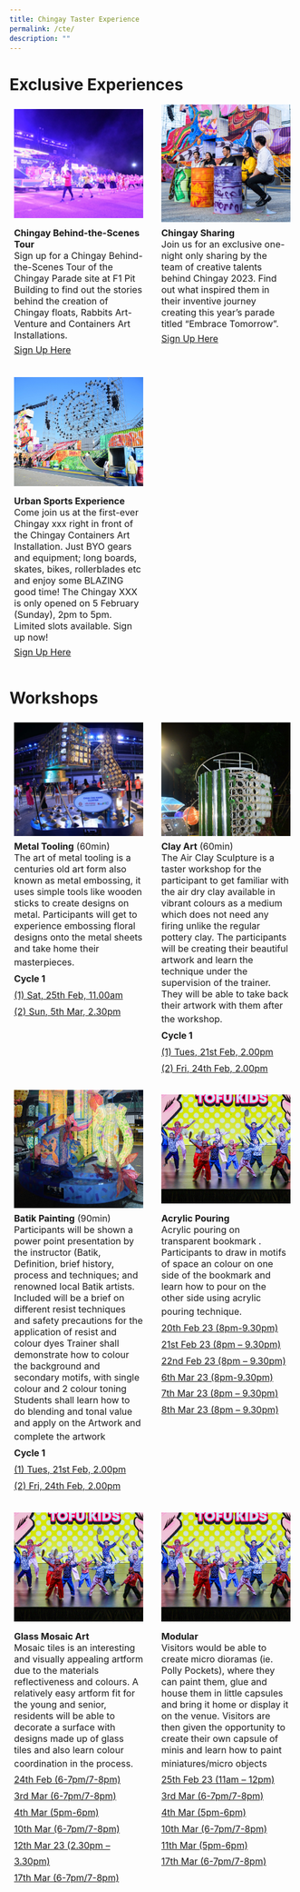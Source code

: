 ```yaml
---
title: Chingay Taster Experience
permalink: /cte/
description: ""
---
```

# Exclusive Experiences

<div style="display: grid; grid-template-columns: repeat(auto-fit, minmax(228px, 1fr)); gap:1rem; padding:0px">
	
<div style="display: block; overflow:hidden; text-decoration: none;  max-width: 20rem;">
<div style="min-height:12rem; max-height:12rem; overflow:hidden; padding:.5rem;"><img style="min-height:12rem; object-fit: cover; position:relative; top:rem;" src="/images/CTE/BTS.png"></div><div style= "font-size: 1rem; padding:.5rem;"> 
<span style="font-weight: bold">Chingay Behind-the-Scenes Tour</span><br>Sign up for a Chingay Behind-the-Scenes Tour of the Chingay Parade site at F1 Pit Building to find out the stories behind the creation of Chingay floats, Rabbits Art-Venture and Containers Art Installations.<br>
<span style="line-height:2rem"><a href="https://form.gov.sg/#!/61e8420767949600143cf75c?622f011a09260b0012490c8c=001%20junelimhz" target="_blank">Sign Up Here</a></span></div></div>
	
	
<div style="display: block; overflow:hidden; text-decoration: none;  max-width: 20rem;">
<div style="min-height:12rem; max-height:12rem; overflow:hidden; padding:.5rem;"><img style="min-height:12rem; object-fit: cover; position:relative; top:-9rem;" src="/images/CTE/Panelist.jpg"></div><div style= "font-size: 1rem; padding:.5rem;"> 
<span style="font-weight: bold">Chingay Sharing</span><br>Join us for an exclusive one-night only sharing by the team of creative talents behind Chingay 2023.  Find out what inspired them in their inventive journey creating this year’s parade titled “Embrace Tomorrow”. <br>
<span style="line-height:2rem"><a href="https://form.gov.sg/#!/61e8420767949600143cf75c?622f011a09260b0012490c8c=001%20junelimhz" target="_blank">Sign Up Here</a></span></div></div>

<div style="display: block; overflow:hidden; text-decoration: none;  max-width: 20rem;">
<div style="min-height:12rem; max-height:12rem; overflow:hidden; padding:.5rem;"><img style="min-height:12rem; object-fit: cover; position:relative; top:rem;" src="/images/CTE/UrbanSports.jpg"></div><div style= "font-size: 1rem; padding:.5rem;"> 
<span style="font-weight: bold">Urban Sports Experience</span><br>Come join us at the first-ever Chingay xxx right in front of the Chingay Containers Art Installation.  Just BYO gears and equipment; long boards, skates, bikes, rollerblades etc and enjoy some BLAZING good time!  The Chingay XXX is only opened on 5 February (Sunday), 2pm to 5pm.  Limited slots available.  Sign up now!<br>
<span style="line-height:2rem"><a href="https://form.gov.sg/#!/61e8420767949600143cf75c?622f011a09260b0012490c8c=001%20junelimhz" target="_blank">Sign Up Here</a></span></div></div>
	
</div>


# Workshops

<div style="display: grid; grid-template-columns: repeat(auto-fit, minmax(228px, 1fr)); gap:1rem; padding:0px">
	
<div style="display: block; overflow:hidden; text-decoration: none;  max-width: 20rem;">
<div style="min-height:12rem; max-height:12rem; overflow:hidden; padding:.5rem;"><img style="min-height:12rem; object-fit: cover; position:relative; top:rem;" src="/images/CTE/Tooling.jpg"></div><div style= "font-size: 1rem; padding:.5rem;"> 
<span style="font-weight: bold">Metal Tooling</span> (60min)<br>The art of metal tooling is a centuries old art form also known as metal embossing, it uses simple tools like wooden sticks to create designs on metal.
Participants will get to experience embossing floral designs onto the metal sheets and take home their  masterpieces. 
<span style="line-height:1.8rem">
<br><span style="font-weight:bold;">Cycle 1</span>
<br><a href="https://form.gov.sg/#!/61e8420767949600143cf75c?622f011a09260b0012490c8c=001%20junelimhz" target="_blank">(1)	Sat, 25th Feb, 11.00am</a>
<br><a href="https://form.gov.sg/#!/61e8420767949600143cf75c?622f011a09260b0012490c8c=001%20junelimhz" target="_blank">(2)	Sun, 5th Mar, 2.30pm</a>
</span>
</div></div>

<div style="display: block; overflow:hidden; text-decoration: none;  max-width: 20rem;">
<div style="min-height:12rem; max-height:12rem; overflow:hidden; padding:.5rem;"><img style="min-height:12rem; object-fit: cover; position:relative; top:rem;" src="/images/CTE/Clay.jpg"></div><div style= "font-size: 1rem; padding:.5rem;"> 
<span style="font-weight: bold">Clay Art</span> (60min)<br>The Air Clay Sculpture is a taster workshop for the participant to get familiar with the air dry clay available in vibrant colours as a medium which does not need any firing unlike the regular pottery clay. The participants will be creating their beautiful artwork and learn the technique under the supervision of the trainer. They will be able to take back their artwork with them after the workshop.
<span style="line-height:1.8rem">
<br><span style="font-weight:bold;">Cycle 1</span>
<br><a href="https://form.gov.sg/#!/61e8420767949600143cf75c?622f011a09260b0012490c8c=001%20junelimhz" target="_blank">(1)	Tues, 21st Feb, 2.00pm</a>
<br><a href="https://form.gov.sg/#!/61e8420767949600143cf75c?622f011a09260b0012490c8c=001%20junelimhz" target="_blank">(2)	Fri, 24th Feb, 2.00pm</a>
</span>
</div></div>


<div style="display: block; overflow:hidden; text-decoration: none;  max-width: 20rem;">
<div style="min-height:12rem; max-height:12rem; overflow:hidden; padding:.5rem;"><img style="min-height:12rem; object-fit: cover; position:relative; top:-5rem;" src="/images/CTE/Batik.jpg"></div><div style= "font-size: 1rem; padding:.5rem;"> 
<span style="font-weight: bold">Batik Painting</span> (90min)<br>Participants will be shown a power point presentation by the instructor (Batik, Definition, brief history, process and techniques; and renowned local Batik artists. Included will be a brief on different resist techniques and safety precautions for the application of resist and colour dyes Trainer shall demonstrate how to colour the background and secondary motifs, with single colour and 2 colour toning Students shall learn how to do blending and tonal value and apply on the Artwork and complete the artwork
<span style="line-height:1.8rem">
<br><span style="font-weight:bold;">Cycle 1</span>
<br><a href="https://form.gov.sg/#!/61e8420767949600143cf75c?622f011a09260b0012490c8c=001%20junelimhz" target="_blank">(1)	Tues, 21st Feb, 2.00pm</a>
<br><a href="https://form.gov.sg/#!/61e8420767949600143cf75c?622f011a09260b0012490c8c=001%20junelimhz" target="_blank">(2)	Fri, 24th Feb, 2.00pm</a>
</span>
</div></div>
	


<div style="display: block; overflow:hidden; text-decoration: none;  max-width: 20rem;">
<div style="min-height:12rem; max-height:12rem; overflow:hidden; padding:.5rem;"><img style="min-height:12rem; object-fit: cover; position:relative; top:rem;" src="/images/whats-on/D2/D2%20Finalist-1.jpg"></div><div style= "font-size: 1rem; padding:.5rem;"> 
<span style="font-weight: bold">Acrylic Pouring</span><br>Acrylic pouring on transparent bookmark . Participants to draw in motifs of space an colour on one side of the bookmark and learn how to pour on the other side using acrylic pouring technique.
<span style="line-height:1.8rem">
<br><a href="https://form.gov.sg/#!/61e8420767949600143cf75c?622f011a09260b0012490c8c=001%20junelimhz" target="_blank">20th Feb 23 (8pm-9.30pm)</a>
<br><a href="https://form.gov.sg/#!/61e8420767949600143cf75c?622f011a09260b0012490c8c=001%20junelimhz" target="_blank">21st Feb 23 (8pm – 9.30pm)</a>
<br><a href="https://form.gov.sg/#!/61e8420767949600143cf75c?622f011a09260b0012490c8c=001%20junelimhz" target="_blank">22nd Feb 23 (8pm – 9.30pm)</a>
<br><a href="https://form.gov.sg/#!/61e8420767949600143cf75c?622f011a09260b0012490c8c=001%20junelimhz" target="_blank">6th Mar 23 (8pm-9.30pm)</a>
<br><a href="https://form.gov.sg/#!/61e8420767949600143cf75c?622f011a09260b0012490c8c=001%20junelimhz" target="_blank">7th Mar 23 (8pm – 9.30pm)</a>
<br><a href="https://form.gov.sg/#!/61e8420767949600143cf75c?622f011a09260b0012490c8c=001%20junelimhz" target="_blank">8th Mar 23 (8pm – 9.30pm)</a></span>
</div></div>

	
<div style="display: block; overflow:hidden; text-decoration: none;  max-width: 20rem;">
<div style="min-height:12rem; max-height:12rem; overflow:hidden; padding:.5rem;"><img style="min-height:12rem; object-fit: cover; position:relative; top:rem;" src="/images/whats-on/D2/D2%20Finalist-1.jpg"></div><div style= "font-size: 1rem; padding:.5rem;"> 
<span style="font-weight: bold">Glass Mosaic Art</span><br>Mosaic tiles is an interesting and visually appealing artform due to the materials reflectiveness and colours. A relatively easy artform fit for the young and senior, residents will be able to decorate a surface with designs made up of glass tiles and also learn colour coordination in the process.
<span style="line-height:1.8rem">
<br><a href="https://form.gov.sg/#!/61e8420767949600143cf75c?622f011a09260b0012490c8c=001%20junelimhz" target="_blank">24th Feb (6-7pm/7-8pm)</a>
<br><a href="https://form.gov.sg/#!/61e8420767949600143cf75c?622f011a09260b0012490c8c=001%20junelimhz" target="_blank">3rd Mar (6-7pm/7-8pm)</a>
<br><a href="https://form.gov.sg/#!/61e8420767949600143cf75c?622f011a09260b0012490c8c=001%20junelimhz" target="_blank">4th Mar (5pm-6pm)</a>
<br><a href="https://form.gov.sg/#!/61e8420767949600143cf75c?622f011a09260b0012490c8c=001%20junelimhz" target="_blank">	10th Mar (6-7pm/7-8pm)</a>
<br><a href="https://form.gov.sg/#!/61e8420767949600143cf75c?622f011a09260b0012490c8c=001%20junelimhz" target="_blank">12th Mar 23 (2.30pm – 3.30pm)</a>
<br><a href="https://form.gov.sg/#!/61e8420767949600143cf75c?622f011a09260b0012490c8c=001%20junelimhz" target="_blank">	17th Mar (6-7pm/7-8pm)</a></span>
</div></div>


	
	
	
	
<div style="display: block; overflow:hidden; text-decoration: none;  max-width: 20rem;">
<div style="min-height:12rem; max-height:12rem; overflow:hidden; padding:.5rem;"><img style="min-height:12rem; object-fit: cover; position:relative; top:rem;" src="/images/whats-on/D2/D2%20Finalist-1.jpg"></div><div style= "font-size: 1rem; padding:.5rem;"> 
<span style="font-weight: bold">Modular</span><br>Visitors would be able to create micro dioramas (ie. Polly Pockets), where they can paint them, glue and house them in little capsules and bring it home or display it on the venue. Visitors are then given the opportunity to create their own capsule of minis and learn how to paint miniatures/micro objects
<span style="line-height:1.8rem">
<br><a href="https://form.gov.sg/#!/61e8420767949600143cf75c?622f011a09260b0012490c8c=001%20junelimhz" target="_blank">25th Feb 23 (11am – 12pm)</a>
<br><a href="https://form.gov.sg/#!/61e8420767949600143cf75c?622f011a09260b0012490c8c=001%20junelimhz" target="_blank">3rd Mar (6-7pm/7-8pm)</a>
<br><a href="https://form.gov.sg/#!/61e8420767949600143cf75c?622f011a09260b0012490c8c=001%20junelimhz" target="_blank">4th Mar (5pm-6pm)</a>
<br><a href="https://form.gov.sg/#!/61e8420767949600143cf75c?622f011a09260b0012490c8c=001%20junelimhz" target="_blank">10th Mar (6-7pm/7-8pm)</a>
<br><a href="https://form.gov.sg/#!/61e8420767949600143cf75c?622f011a09260b0012490c8c=001%20junelimhz" target="_blank">11th Mar (5pm-6pm)</a>
<br><a href="https://form.gov.sg/#!/61e8420767949600143cf75c?622f011a09260b0012490c8c=001%20junelimhz" target="_blank">17th Mar (6-7pm/7-8pm)</a></span>
</div></div>
	
</div>